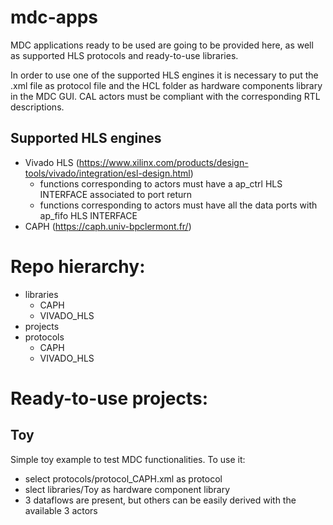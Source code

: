 # mdc-apps
MDC applications ready to be used are going to be provided here, as well as supported HLS protocols and ready-to-use libraries.

In order to use one of the supported HLS engines it is necessary to put the .xml file as protocol file and the HCL folder as hardware components library in the MDC GUI. CAL actors must be compliant with the corresponding RTL descriptions. 

## Supported HLS engines
- Vivado HLS (https://www.xilinx.com/products/design-tools/vivado/integration/esl-design.html)
  - functions corresponding to actors must have a ap_ctrl HLS INTERFACE associated to port return
  - functions corresponding to actors must have all the data ports with ap_fifo HLS INTERFACE
- CAPH (https://caph.univ-bpclermont.fr/)

# Repo hierarchy:
- libraries
	- CAPH
	- VIVADO_HLS
- projects
- protocols
	- CAPH
	- VIVADO_HLS

# Ready-to-use projects:
## Toy
Simple toy example to test MDC functionalities.
To use it:
- select protocols/protocol_CAPH.xml as protocol
- slect libraries/Toy as hardware component library
- 3 dataflows are present, but others can be easily derived with the available 3 actors
